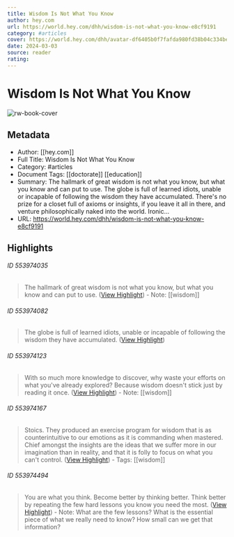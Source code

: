 ```yaml
---
title: Wisdom Is Not What You Know
author: hey.com
url: https://world.hey.com/dhh/wisdom-is-not-what-you-know-e8cf9191
category: #articles
cover: https://world.hey.com/dhh/avatar-df6405b0f7fafda980fd38b04c334bec936aef69
date: 2024-03-03
source: reader
rating:
---
```

# Wisdom Is Not What You Know

![rw-book-cover](https://world.hey.com/dhh/avatar-df6405b0f7fafda980fd38b04c334bec936aef69)

## Metadata
- Author: [[hey.com]]
- Full Title: Wisdom Is Not What You Know
- Category: #articles
- Document Tags: [[doctorate]] [[education]] 
- Summary: The hallmark of great wisdom is not what you know, but what you know and can put to use. The globe is full of learned idiots, unable or incapable of following the wisdom they have accumulated. There's no prize for a closet full of axioms or insights, if you leave it all in there, and venture philosophically naked into the world. Ironic...
- URL: https://world.hey.com/dhh/wisdom-is-not-what-you-know-e8cf9191

## Highlights
###### ID 553974035
> The hallmark of great wisdom is not what you know, but what you know and can put to use. ([View Highlight](https://read.readwise.io/read/01h3vp9w7wqdg5fweyq30w23zw))
    - Note: [[wisdom]]
    
###### ID 553974082
> The globe is full of learned idiots, unable or incapable of following the wisdom they have accumulated. ([View Highlight](https://read.readwise.io/read/01h3vpasa9vzypg16s61fmq029))
    
###### ID 553974123
> With so much more knowledge to discover, why waste your efforts on what you've already explored?
> Because wisdom doesn't stick just by reading it once. ([View Highlight](https://read.readwise.io/read/01h3vpbfp74wz9vqwrpanaappy))
    - Note: [[wisdom]]
    
###### ID 553974167
> Stoics. They produced an exercise program for wisdom that is as counterintuitive to our emotions as it is commanding when mastered. Chief amongst the insights are the ideas that we suffer more in our imagination than in reality, and that it is folly to focus on what you can't control. ([View Highlight](https://read.readwise.io/read/01h3vpcgx5bk7hg18gjc83n69t)) 
    - Tags: [[wisdom]] 
    
###### ID 553974494
> You are what you think. Become better by thinking better. Think better by repeating the few hard lessons you know you need the most. ([View Highlight](https://read.readwise.io/read/01h3vpf15kbcfj1pmtk0rc5x5d))
    - Note: What are the few lessons? What is the essential piece of what we really need to know? How small can we get that information?
    

